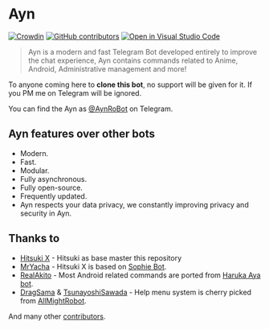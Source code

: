 # Ayn

[![Crowdin](https://badges.crowdin.net/hitsukix/localized.svg)](https://crowdin.com/project/hitsukix)
[![GitHub contributors](https://img.shields.io/github/contributors/HitsukiNetwork/HitsukiX.svg)](https://GitHub.com/HitsukiNetwork/HitsukiX/graphs/contributors/)
[![Open in Visual Studio Code](https://open.vscode.dev/badges/open-in-vscode.svg)](https://open.vscode.dev/HitsukiNetwork/HitsukiX)

> Ayn is a modern and fast Telegram Bot developed entirely to improve the chat experience,
> Ayn contains commands related to Anime, Android, Administrative management and more!

To anyone coming here to **clone this bot**, no support will be given for it. If you PM me on Telegram will be ignored.

You can find the Ayn as [@AynRoBot](https://t.me/AynRoBot) on Telegram.

## Ayn features over other bots

* Modern.
* Fast.
* Modular.
* Fully asynchronous.
* Fully open-source.
* Frequently updated.
* Ayn respects your data privacy, we constantly improving privacy and security in Ayn.

## Thanks to

* [Hitsuki X](https://github.com/HitsukiNetwork/HitsukiX) - Hitsuki as base master this repository
* [MrYacha](https://github.com/MrYacha) - Hitsuki X is based on [Sophie Bot](https://gitlab.com/SophieBot/sophie).
* [RealAkito](https://github.com/RealAkito) - Most Android related commands are ported from [Haruka Aya bot](https://gitlab.com/HarukaNetwork/OSS/HarukaAya).
* [DragSama](https://github.com/DragSama) & [TsunayoshiSawada](https://github.com/TsunayoshiSawada) - Help menu system is cherry picked from [AllMightRobot](https://github.com/AnimeKaizoku/AllMightRobot).

And many other [contributors](https://GitHub.com/HitsukiNetwork/HitsukiX/graphs/contributors/).
